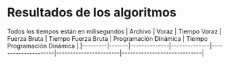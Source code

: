 # Resultados de los algoritmos
Todos los tiempos están en milisegundos
| Archivo | Voraz | Tiempo Voraz | Fuerza Bruta | Tiempo Fuerza Bruta | Programación Dinámica | Tiempo Programación Dinámica |
|---------|-------|--------------|--------------|---------------------|-----------------------|-----------------------------|
